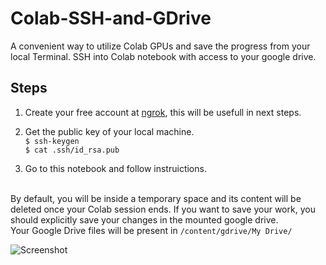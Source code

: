 # Colab-SSH-and-GDrive
A convenient way to utilize Colab GPUs and save the progress from your local Terminal. SSH into Colab notebook with access to your google drive. 


## Steps
1. Create your free account at [ngrok](https://ngrok.com), this will be usefull in next steps.
2. Get the public key of your local machine. <br>
`$ ssh-keygen`<br>
`$ cat .ssh/id_rsa.pub`

3. Go to this notebook and follow instruictions.

<!-- 4. Execute the colab notebook. Mount your Google Drive. When prompted, enter the authtoken obtained in Step1. Lastly, it will ask the public key of your local machine obtained in Step2.
5. Now you should get output something like `ssh root@0.tcp.ngrok.io -p 12**6`. The port will be different for your case. Go to your local machine and run this ssh command. **Done!** -->

<br>By default, you will be inside a temporary space and its content will be deleted once your Colab session ends. If you want to save your work, you should explicitly save your changes in the mounted google drive.
<br>Your Google Drive files will be present in `/content/gdrive/My Drive/` <br>

![Screenshot](https://github.com/vdivakar/Colab-SSH-and-GDrive/blob/master/Images/Terminal_img.png)
<br>
